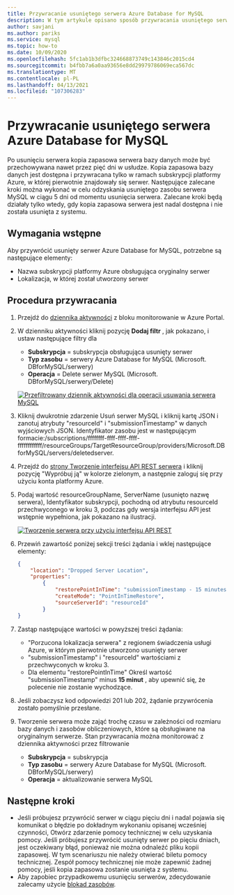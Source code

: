 ```yaml
---
title: Przywracanie usuniętego serwera Azure Database for MySQL
description: W tym artykule opisano sposób przywracania usuniętego serwera w Azure Database for MySQL przy użyciu Azure Portal.
author: savjani
ms.author: pariks
ms.service: mysql
ms.topic: how-to
ms.date: 10/09/2020
ms.openlocfilehash: 5fc1ab1b3dfbc324668873749c143846c2015cd4
ms.sourcegitcommit: b4fbb7a6a0aa93656e8dd29979786069eca567dc
ms.translationtype: MT
ms.contentlocale: pl-PL
ms.lasthandoff: 04/13/2021
ms.locfileid: "107306283"
---
```

# <a name="restore-a-deleted-azure-database-for-mysql-server"></a>Przywracanie usuniętego serwera Azure Database for MySQL

Po usunięciu serwera kopia zapasowa serwera bazy danych może być przechowywana nawet przez pięć dni w usłudze. Kopia zapasowa bazy danych jest dostępna i przywracana tylko w ramach subskrypcji platformy Azure, w której pierwotnie znajdowały się serwer. Następujące zalecane kroki można wykonać w celu odzyskania usuniętego zasobu serwera MySQL w ciągu 5 dni od momentu usunięcia serwera. Zalecane kroki będą działały tylko wtedy, gdy kopia zapasowa serwera jest nadal dostępna i nie została usunięta z systemu. 

## <a name="pre-requisites"></a>Wymagania wstępne
Aby przywrócić usunięty serwer Azure Database for MySQL, potrzebne są następujące elementy:
- Nazwa subskrypcji platformy Azure obsługująca oryginalny serwer
- Lokalizacja, w której został utworzony serwer

## <a name="steps-to-restore"></a>Procedura przywracania

1. Przejdź do [dziennika aktywności](https://ms.portal.azure.com/#blade/Microsoft_Azure_ActivityLog/ActivityLogBlade) z bloku monitorowanie w Azure Portal. 

2. W dzienniku aktywności kliknij pozycję **Dodaj filtr** , jak pokazano, i ustaw następujące filtry dla 

    - **Subskrypcja** = subskrypcja obsługująca usunięty serwer
    - **Typ zasobu** = serwery Azure Database for MySQL (Microsoft. DBforMySQL/serwery) 
    - **Operacja** = Delete serwer MySQL (Microsoft. DBforMySQL/serwery/Delete) 
 
     [![Przefiltrowany dziennik aktywności dla operacji usuwania serwera MySQL](./media/howto-restore-dropped-server/activity-log.png)](./media/howto-restore-dropped-server/activity-log.png#lightbox)
   
 3. Kliknij dwukrotnie zdarzenie Usuń serwer MySQL i kliknij kartę JSON i zanotuj atrybuty "resourceId" i "submissionTimestamp" w danych wyjściowych JSON. Identyfikator zasobu jest w następującym formacie:/subscriptions/ffffffff-ffff-ffff-ffff-ffffffffffff/resourceGroups/TargetResourceGroup/providers/Microsoft.DBforMySQL/servers/deletedserver.
 
 4. Przejdź do [strony Tworzenie interfejsu API REST serwera](/rest/api/mysql/servers/create) i kliknij pozycję "Wypróbuj ją" w kolorze zielonym, a następnie zaloguj się przy użyciu konta platformy Azure.
 
 5. Podaj wartość resourceGroupName, ServerName (usunięto nazwę serwera), Identyfikator subskrypcji, pochodną od atrybutu resourceId przechwyconego w kroku 3, podczas gdy wersja interfejsu API jest wstępnie wypełniona, jak pokazano na ilustracji.
 
     [![Tworzenie serwera przy użyciu interfejsu API REST](./media/howto-restore-dropped-server/create-server-from-rest-api.png)](./media/howto-restore-dropped-server/create-server-from-rest-api.png#lightbox)
  
 6. Przewiń zawartość poniżej sekcji treści żądania i wklej następujące elementy:
 
    ```json
    {
        "location": "Dropped Server Location",  
        "properties": 
            {
                "restorePointInTime": "submissionTimestamp - 15 minutes",
                "createMode": "PointInTimeRestore",
                "sourceServerId": "resourceId"
            }
    }
    ```
7. Zastąp następujące wartości w powyższej treści żądania:
   * "Porzucona lokalizacja serwera" z regionem świadczenia usługi Azure, w którym pierwotnie utworzono usunięty serwer
   * "submissionTimestamp" i "resourceId" wartościami z przechwyconych w kroku 3. 
   * Dla elementu "restorePointInTime" Określ wartość "submissionTimestamp" minus **15 minut** , aby upewnić się, że polecenie nie zostanie wychodzące.
   
8. Jeśli zobaczysz kod odpowiedzi 201 lub 202, żądanie przywrócenia zostało pomyślnie przesłane. 

9. Tworzenie serwera może zająć trochę czasu w zależności od rozmiaru bazy danych i zasobów obliczeniowych, które są obsługiwane na oryginalnym serwerze. Stan przywracania można monitorować z dziennika aktywności przez filtrowanie 
   - **Subskrypcja** = subskrypcja
   - **Typ zasobu** = serwery Azure Database for MySQL (Microsoft. DBforMySQL/serwery) 
   - **Operacja** = aktualizowanie serwera MySQL

## <a name="next-steps"></a>Następne kroki
- Jeśli próbujesz przywrócić serwer w ciągu pięciu dni i nadal pojawia się komunikat o błędzie po dokładnym wykonaniu opisanej wcześniej czynności, Otwórz zdarzenie pomocy technicznej w celu uzyskania pomocy. Jeśli próbujesz przywrócić usunięty serwer po pięciu dniach, jest oczekiwany błąd, ponieważ nie można odnaleźć pliku kopii zapasowej. W tym scenariuszu nie należy otwierać biletu pomocy technicznej. Zespół pomocy technicznej nie może zapewnić żadnej pomocy, jeśli kopia zapasowa zostanie usunięta z systemu. 
- Aby zapobiec przypadkowemu usunięciu serwerów, zdecydowanie zalecamy użycie [blokad zasobów](https://techcommunity.microsoft.com/t5/azure-database-for-mysql/preventing-the-disaster-of-accidental-deletion-for-your-mysql/ba-p/825222).
